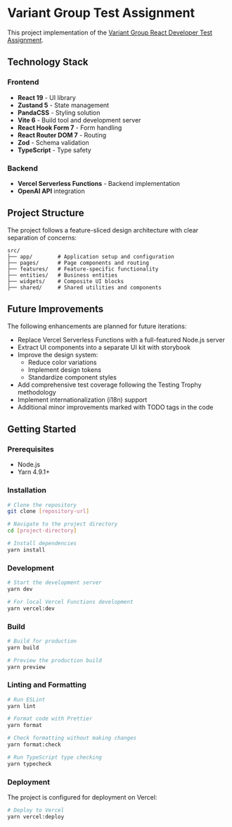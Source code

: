 # Variant Group Test Assignment

This project implementation of the [Variant Group React Developer Test Assignment](https://variantnet.notion.site/React-Developer-Test-Assignment-Variant-Group-d7a1e3460dc643958eb57a0518ce84b2).

## Technology Stack

### Frontend

- **React 19** - UI library
- **Zustand 5** - State management
- **PandaCSS** - Styling solution
- **Vite 6** - Build tool and development server
- **React Hook Form 7** - Form handling
- **React Router DOM 7** - Routing
- **Zod** - Schema validation
- **TypeScript** - Type safety

### Backend

- **Vercel Serverless Functions** - Backend implementation
- **OpenAI API** integration

## Project Structure

The project follows a feature-sliced design architecture with clear separation of concerns:

```
src/
├── app/        # Application setup and configuration
├── pages/      # Page components and routing
├── features/   # Feature-specific functionality
├── entities/   # Business entities
├── widgets/    # Composite UI blocks
├── shared/     # Shared utilities and components
```

## Future Improvements

The following enhancements are planned for future iterations:

- Replace Vercel Serverless Functions with a full-featured Node.js server
- Extract UI components into a separate UI kit with storybook
- Improve the design system:
    - Reduce color variations
    - Implement design tokens
    - Standardize component styles
- Add comprehensive test coverage following the Testing Trophy methodology
- Implement internationalization (i18n) support
- Additional minor improvements marked with TODO tags in the code

## Getting Started

### Prerequisites

- Node.js
- Yarn 4.9.1+

### Installation

```bash
# Clone the repository
git clone [repository-url]

# Navigate to the project directory
cd [project-directory]

# Install dependencies
yarn install
```

### Development

```bash
# Start the development server
yarn dev

# For local Vercel Functions development
yarn vercel:dev
```

### Build

```bash
# Build for production
yarn build

# Preview the production build
yarn preview
```

### Linting and Formatting

```bash
# Run ESLint
yarn lint

# Format code with Prettier
yarn format

# Check formatting without making changes
yarn format:check

# Run TypeScript type checking
yarn typecheck
```

### Deployment

The project is configured for deployment on Vercel:

```bash
# Deploy to Vercel
yarn vercel:deploy
```
